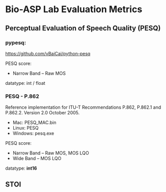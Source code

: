 # Bio-ASP Lab Evaluation Metrics

## Perceptual Evaluation of Speech Quality (PESQ)

### pypesq:  
https://github.com/vBaiCai/python-pesq

PESQ score:  
* Narrow Band – Raw MOS  

datatype: int / float  
  
  
  
    
### PESQ - P.862  
Reference implementation for ITU-T Recommendations P.862, P.862.1 and P.862.2.
Version 2.0 October 2005.  

* Mac: PESQ_MAC.bin  
* Linux: PESQ  
* Windows: pesq.exe  

PESQ score:
* Narrow Band  – Raw MOS, MOS LQO  
* Wide Band    – MOS LQO  

datatype: **int16**  




## STOI  

